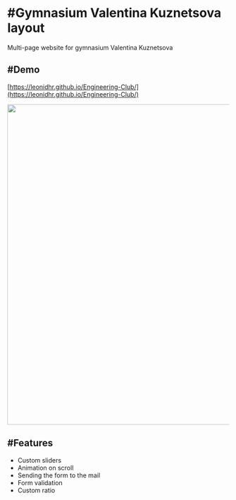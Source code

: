 # \#Gymnasium Valentina Kuznetsova layout
Multi-page website for gymnasium Valentina Kuznetsova

## \#Demo
[https://leonidhr.github.io/Engineering-Club/](https://leonidhr.github.io/Engineering-Club/)

<img src="img/preview.gif" width="726">

## \#Features
* Custom sliders
* Animation on scroll
* Sending the form to the mail
* Form validation
* Custom ratio
